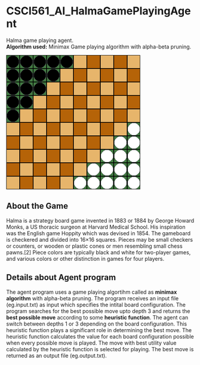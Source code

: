 # CSCI561_AI_HalmaGamePlayingAgent
  Halma game playing agent.<br/>**Algorithm used:** Minimax Game playing algorithm with alpha-beta pruning.
  
  ![](images/halma.gif)
  
  ## About the Game
  Halma is a strategy board game invented in 1883 or 1884 by George Howard Monks, a US thoracic surgeon at Harvard Medical School. His inspiration was the English game Hoppity which was devised in 1854. The gameboard is checkered and divided into 16×16 squares. Pieces may be small checkers or counters, or wooden or plastic cones or men resembling small chess pawns.[2] Piece colors are typically black and white for two-player games, and various colors or other distinction in games for four players.
  
  ## Details about Agent program
  The agent program uses a game playing algortihm called as **minimax algorithm** with alpha-beta pruning. The program receives an input file (eg.input.txt) as input which specifies the intital board configuration. The program searches for the best possible move upto depth 3 and returns the **best possible move** according to some **heuristic function**. The agent can switch between depths 1 or 3 depending on the board configuration. This heuristic function plays a significant role in determining the best move. The heuristic function calculates the value for each board configuration possible when every possible move is played. The move with best utility value calculated by the heuristic function is selected for playing. The best move is returned as an output file (eg.output.txt).
